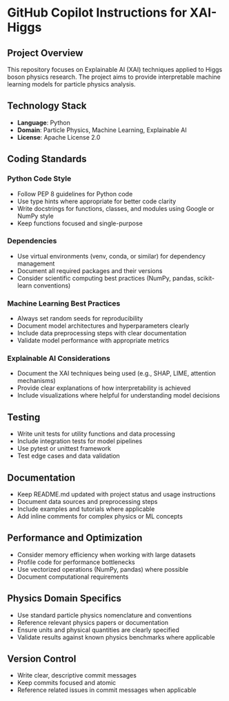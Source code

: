 # GitHub Copilot Instructions for XAI-Higgs

## Project Overview

This repository focuses on Explainable AI (XAI) techniques applied to Higgs boson physics research. The project aims to provide interpretable machine learning models for particle physics analysis.

## Technology Stack

- **Language**: Python
- **Domain**: Particle Physics, Machine Learning, Explainable AI
- **License**: Apache License 2.0

## Coding Standards

### Python Code Style
- Follow PEP 8 guidelines for Python code
- Use type hints where appropriate for better code clarity
- Write docstrings for functions, classes, and modules using Google or NumPy style
- Keep functions focused and single-purpose

### Dependencies
- Use virtual environments (venv, conda, or similar) for dependency management
- Document all required packages and their versions
- Consider scientific computing best practices (NumPy, pandas, scikit-learn conventions)

### Machine Learning Best Practices
- Always set random seeds for reproducibility
- Document model architectures and hyperparameters clearly
- Include data preprocessing steps with clear documentation
- Validate model performance with appropriate metrics

### Explainable AI Considerations
- Document the XAI techniques being used (e.g., SHAP, LIME, attention mechanisms)
- Provide clear explanations of how interpretability is achieved
- Include visualizations where helpful for understanding model decisions

## Testing
- Write unit tests for utility functions and data processing
- Include integration tests for model pipelines
- Use pytest or unittest framework
- Test edge cases and data validation

## Documentation
- Keep README.md updated with project status and usage instructions
- Document data sources and preprocessing steps
- Include examples and tutorials where applicable
- Add inline comments for complex physics or ML concepts

## Performance and Optimization
- Consider memory efficiency when working with large datasets
- Profile code for performance bottlenecks
- Use vectorized operations (NumPy, pandas) where possible
- Document computational requirements

## Physics Domain Specifics
- Use standard particle physics nomenclature and conventions
- Reference relevant physics papers or documentation
- Ensure units and physical quantities are clearly specified
- Validate results against known physics benchmarks where applicable

## Version Control
- Write clear, descriptive commit messages
- Keep commits focused and atomic
- Reference related issues in commit messages when applicable
